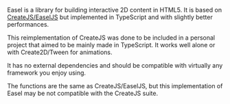 Easel is a library for building interactive 2D content in HTML5. It is based on [CreateJS/EaselJS](https://github.com/CreateJS/EaselJS) but implemented in TypeScript and with slightly better performances.

This reimplementation of CreateJS was done to be included in a personal project that aimed to be mainly made in TypeScript. It works well alone or with Create2D/Tween for animations.

It has no external dependencies and should be compatible with virtually any framework you enjoy using.

The functions are the same as CreateJS/EaselJS, but this implementation of Easel may be not compatible with the CreateJS suite.